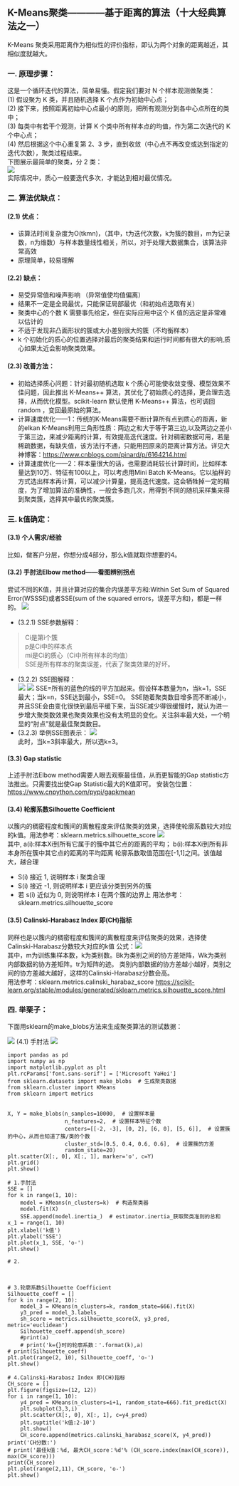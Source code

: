 ## K-Means聚类————基于距离的算法（十大经典算法之一）
K-Means 聚类采用距离作为相似性的评价指标，即认为两个对象的距离越近，其相似度就越大。
### 一. 原理步骤：  
这是一个循环迭代的算法，简单易懂。假定我们要对 N 个样本观测做聚类：  
(1) 假设聚为 K 类，并且随机选择 K 个点作为初始中心点；  
(2) 接下来，按照距离初始中心点最小的原则，把所有观测分到各中心点所在的类中；  
(3) 每类中有若干个观测，计算 K 个类中所有样本点的均值，作为第二次迭代的 K 个中心点；  
(4) 然后根据这个中心重复第 2、3 步，直到收敛（中心点不再改变或达到指定的迭代次数），聚类过程结束。  
下图展示最简单的聚类，分 2 类：  
![](https://ftp.bmp.ovh/imgs/2020/12/12cb6a37de432746.png)  
实际情况中，质心一般要迭代多次，才能达到相对最优情况。
>
### 二. 算法优缺点：
#### (2.1) 优点：  
- 该算法时间复杂度为O(tkmn)，（其中，t为迭代次数，k为簇的数目，m为记录数，n为维数）与样本数量线性相关，所以，对于处理大数据集合，该算法非常高效    
- 原理简单，较易理解    
>
#### (2.2) 缺点：  
- 易受异常值和噪声影响 （异常值使均值偏离）   
- 结果不一定是全局最优，只能保证局部最优（和初始点选取有关）
- 聚类中心的个数 K 需要事先给定，但在实际应用中这个 K 值的选定是非常难以估计的
- 不适于发现非凸面形状的簇或大小差别很大的簇（不均衡样本）
- k 个初始化的质心的位置选择对最后的聚类结果和运行时间都有很大的影响,质心如果太近会影响聚类效果。
>
#### (2.3) 改善方法：  
- 初始选择质心问题：针对最初随机选取 k 个质心可能使收敛变慢、模型效果不佳问题，因此推出 K-Means++ 算法，其优化了初始质心的选择，更合理去选择，从而优化模型。scikit-learn 默认使用 K-Means++ 算法，也可调回 random ，变回最原始的算法。
- 计算速度优化——1：传统的K-Means需要不断计算所有点到质心的距离，新的elkan K-Means利用三角形性质：两边之和大于等于第三边,以及两边之差小于第三边，来减少距离的计算，有效提高迭代速度。针对稠密数据可用，若是稀疏数据，有缺失值，该方法行不通，只能用回原来的距离计算方法。详见大神博客：https://www.cnblogs.com/pinard/p/6164214.html
- 计算速度优化——2：样本量很大的话，也需要消耗较长计算时间，比如样本量达到10万、特征有100以上，可以考虑用Mini Batch K-Means。它以抽样的方式选出样本再计算，可以减少计算量，提高迭代速度。这会牺牲掉一定的精度，为了增加算法的准确性，一般会多跑几次，用得到不同的随机采样集来得到聚类簇，选择其中最优的聚类簇。
>
### 三. k值确定：
#### (3.1) 个人需求/经验  
比如，做客户分层，你想分成4部分，那么k值就取你想要的4。
>
#### (3.2) 手肘法Elbow method——看图辨别拐点   
尝试不同的K值，并且计算对应的集合内误差平方和:Within Set Sum of Squared Error(WSSSE)或者SSE(sum of the squared errors，误差平方和)，都是一样的。
![](https://img-blog.csdnimg.cn/20200625090044914.png)  
- (3.2.1) SSE参数解释：  
> Ci是第i个簇  
> p是Ci中的样本点  
> mi是Ci的质心（Ci中所有样本的均值）  
> SSE是所有样本的聚类误差，代表了聚类效果的好坏。  
- (3.2.2) SSE图解释：  
![](https://ftp.bmp.ovh/imgs/2020/12/8a110f66530ac3d8.png)
![](https://ftp.bmp.ovh/imgs/2020/12/a14c3c4c783d1f20.png)
SSE=所有的蓝色的线的平方加起来。假设样本数量为n，当k=1，SSE最大；当k=n，SSE达到最小，SSE=0。
SSE随着聚类数目增多而不断减小，并且SSE会由变化很快到最后平缓下来，当SSE减少得很缓慢时，就认为进一步增大聚类数效果也聚类效果也没有太明显的变化。关注斜率最大处，一个明显的“肘点”就是最佳聚类数目。
- (3.2.3) 举例SSE图表示：
![](https://pic2.zhimg.com/v2-25b396108e9b5da6094c2097888f2251_b.png)   
此时，当k=3斜率最大，所以选k=3。  
>
#### (3.3) Gap statistic   
上述手肘法Elbow method需要人眼去观察最佳值，从而更智能的Gap statistic方法推出。只需要找出使Gap Statistic最大的K值即可。
安装包位置：https://www.cnpython.com/pypi/gapkmean
>
#### (3.4) 轮廓系数Silhouette Coefficient
以簇内的稠密程度和簇间的离散程度来评估聚类的效果，选择使轮廓系数较大对应的k值。用法参考：sklearn.metrics.silhouette_score
![](https://ftp.bmp.ovh/imgs/2020/12/5d68e3b232c1ac2e.png)  
其中, a(i):样本Xi到所有它属于的簇中其它点的距离的平均； b(i):样本Xi到所有非本身所在簇中其它点的距离的平均距离
轮廓系数取值范围在\[-1,1]之间。该值越大，越合理
- S(i) 接近 1, 说明样本 i 聚类合理
- S(i) 接近 -1, 则说明样本 i 更应该分类到另外的簇
- 若 s(i) 近似为 0, 则说明样本 i 在两个簇的边界上
用法参考：sklearn.metrics.silhouette_score
>
#### (3.5) Calinski-Harabasz Index 即(CH)指标  
同样也是以簇内的稠密程度和簇间的离散程度来评估聚类的效果，选择使Calinski-Harabasz分数较大对应的k值
公式：![](https://ftp.bmp.ovh/imgs/2020/12/692a7a67f082412e.png)  
其中，m为训练集样本数，k为类别数。Bk为类别之间的协方差矩阵，Wk为类别内部数据的协方差矩阵。tr为矩阵的迹。
类别内部数据的协方差越小越好，类别之间的协方差越大越好，这样的Calinski-Harabasz分数会高。  
用法参考：sklearn.metrics.calinski_harabaz_score
https://scikit-learn.org/stable/modules/generated/sklearn.metrics.silhouette_score.html
>
### 四. 举栗子：
下面用sklearn的make_blobs方法来生成聚类算法的测试数据：  

![](https://ftp.bmp.ovh/imgs/2020/12/169871e487d9afb4.png)
(4.1) 手肘法
![](https://ftp.bmp.ovh/imgs/2020/12/09adde7a83911ce0.png)


```
import pandas as pd
import numpy as np
import matplotlib.pyplot as plt
plt.rcParams['font.sans-serif'] = ['Microsoft YaHei']
from sklearn.datasets import make_blobs  # 生成聚类数据
from sklearn.cluster import KMeans
from sklearn import metrics


X, Y = make_blobs(n_samples=10000,  # 设置样本量
                  n_features=2,  # 设置样本特征个数
                  centers=[[-2, -3], [0, 2], [6, 0], [5, 6]],  # 设置簇的中心，从而也知道了簇/类的个数
                  cluster_std=[0.5, 0.4, 0.6, 0.6],  # 设置簇的方差
                  random_state=20)
plt.scatter(X[:, 0], X[:, 1], marker='o', c=Y)
plt.grid()
plt.show()

# 1.手肘法
SSE = []
for k in range(1, 10):
    model = KMeans(n_clusters=k)  # 构造聚类器
    model.fit(X)
    SSE.append(model.inertia_)  # estimator.inertia_获取聚类准则的总和
x_1 = range(1, 10)
plt.xlabel('k值')
plt.ylabel('SSE')
plt.plot(x_1, SSE, 'o-')
plt.show()

# 2.



# 3.轮廓系数Silhouette Coefficient
Silhouette_coeff = []
for k in range(2, 10):
    model_3 = KMeans(n_clusters=k, random_state=666).fit(X)
    y3_pred = model_3.labels_
    sh_score = metrics.silhouette_score(X, y3_pred, metric='euclidean')
    Silhouette_coeff.append(sh_score)
    #print(a)
    # print('k={}时的轮廓系数：'.format(k),a)
# print(Silhouette_coeff)
plt.plot(range(2, 10), Silhouette_coeff, 'o-')
plt.show()

# 4.Calinski-Harabasz Index 即(CH)指标
CH_score = []
plt.figure(figsize=(12, 12))
for i in range(1, 10):
    y4_pred = KMeans(n_clusters=i+1, random_state=666).fit_predict(X)
    plt.subplot(3,3,i)
    plt.scatter(X[:, 0], X[:, 1], c=y4_pred)
    plt.suptitle('k值:2-10')
    plt.show()
    CH_score.append(metrics.calinski_harabasz_score(X, y4_pred))
print('CH分数:')
# print('最佳k值：%d, 最大CH_score：%d'% (CH_score.index(max(CH_score)), max(CH_score)))
print(CH_score)
plt.plot(range(2,11), CH_score, 'o-')
plt.show()
```










